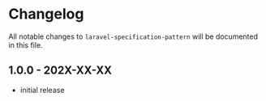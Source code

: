 # Changelog

All notable changes to `laravel-specification-pattern` will be documented in this file.

## 1.0.0 - 202X-XX-XX

- initial release
